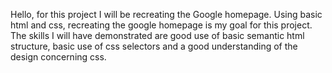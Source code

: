 Hello, for this project I will be recreating the Google homepage. Using basic html and css, recreating the google homepage is my goal for this project. The skills I will have demonstrated are good use of basic semantic html structure, basic use of css selectors and a good understanding of the design concerning css.